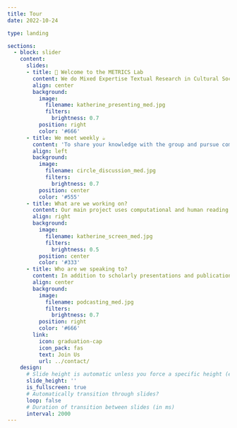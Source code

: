```yaml
---
title: Tour
date: 2022-10-24

type: landing

sections:
  - block: slider
    content:
      slides:
      - title: 👋 Welcome to the METRICS Lab
        content: We do Mixed Expertise Textual Research in Cultural Sociology.  
        align: center
        background:
          image:
            filename: katherine_presenting_med.jpg
            filters:
              brightness: 0.7
          position: right
          color: '#666'
      - title: We meet weekly ☕️
        content: 'To share your knowledge with the group and pursue common research topics together.'
        align: left
        background:
          image:
            filename: circle_discussion_med.jpg
            filters:
              brightness: 0.7
          position: center
          color: '#555'
      - title: What are we working on?
        content: Our main project uses computational and human reading of annual addresses made by presidents of six social science associations to analzye the evolution of social science concepts since 1900. 
        align: right
        background:
          image:
            filename: katherine_screen_med.jpg
            filters:
              brightness: 0.5
          position: center
          color: '#333'
      - title: Who are we speaking to?
        content: In addition to scholarly presentations and publications, the lab works to share our insights about the process of research with a broader audience using multiple media channels. 
        align: center
        background:
          image:
            filename: podcasting_med.jpg
            filters:
              brightness: 0.7
          position: right
          color: '#666'
        link:
          icon: graduation-cap
          icon_pack: fas
          text: Join Us
          url: ../contact/
    design:
      # Slide height is automatic unless you force a specific height (e.g. '400px')
      slide_height: ''
      is_fullscreen: true
      # Automatically transition through slides?
      loop: false
      # Duration of transition between slides (in ms)
      interval: 2000
---
```

